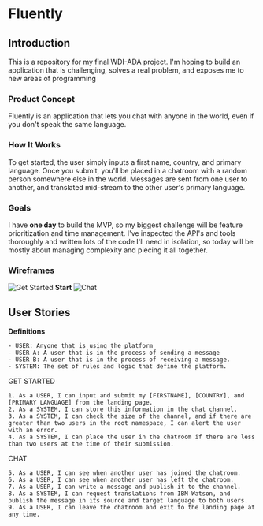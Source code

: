 # Fluently

## Introduction
This is a repository for my final WDI-ADA project. I'm hoping to build an application that is challenging, solves a real problem, and exposes me to new areas of programming


### Product Concept
Fluently is an application that lets you chat with anyone in the world, even if you don't speak the same language.

### How It Works
To get started, the user simply inputs a first name, country, and primary language. Once you submit, you'll be placed in a chatroom with a random person somewhere else in the world. Messages are sent from one user to another, and translated mid-stream to the other user's primary language.

### Goals
I have **one day** to build the MVP, so my biggest challenge will be feature prioritization and time management. I've inspected the API's and tools thoroughly and written lots of the code I'll need in isolation, so today will be mostly about managing complexity and piecing it all together.

### Wireframes
![Get Started](# "Get Started")
**Start**
![Chat](# "Chat")

## User Stories

**Definitions**
```
- USER: Anyone that is using the platform
- USER A: A user that is in the process of sending a message
- USER B: A user that is in the process of receiving a message.
- SYSTEM: The set of rules and logic that define the platform.
```

GET STARTED
```
1. As a USER, I can input and submit my [FIRSTNAME], [COUNTRY], and [PRIMARY LANGUAGE] from the landing page.
2. As a SYSTEM, I can store this information in the chat channel.
3. As a SYSTEM, I can check the size of the channel, and if there are greater than two users in the root namespace, I can alert the user with an error.
4. As a SYSTEM, I can place the user in the chatroom if there are less than two users at the time of their submission.
```
CHAT
```
5. As a USER, I can see when another user has joined the chatroom.
6. As a USER, I can see when another user has left the chatroom.
7. As a USER, I can write a message and publish it to the channel.
8. As a SYSTEM, I can request translations from IBM Watson, and publish the message in its source and target language to both users.
9. As a USER, I can leave the chatroom and exit to the landing page at any time.
```


